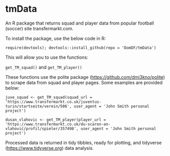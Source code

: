 # tmData
An R package that returns squad and player data from popular football (soccer) site transfermarkt.com.

To install the package, use the below code in R:

`require(devtools); devtools::install_github(repo = 'DomDF/tmData')`

This will allow you to use the functions:

`get_TM_squad()` and `get_TM_player()`

These functions use the polite package (https://github.com/dmi3kno/polite) to scrape data from squad and player pages. Some examples are provided below:

`juve_squad <- get_TM_squad(squad_url = 'https://www.transfermarkt.co.uk/juventus-turin/startseite/verein/506', user_agent = 'John Smith personal project')`

`dusan_vlahovic <- get_TM_player(player_url = 'https://www.transfermarkt.co.uk/du-scaron-an-vlahović/profil/spieler/357498', user_agent = 'John Smith personal project')`

Processed data is returned in tidy tibbles, ready for plotting, and tidyverse (https://www.tidyverse.org) data analysis.
